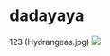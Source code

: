 # dadayaya
123
(Hydrangeas.jpg)
<img src="https://www.google.com/url?sa=i&source=images&cd=&ved=2ahUKEwij9I7ai-LlAhXc8qYKHVW0DFcQjRx6BAgBEAQ&url=https%3A%2F%2Fru.depositphotos.com%2Fstock-photos%2F%25D0%25BA%25D1%2580%25D0%25B0%25D1%2581%25D0%25B8%25D0%25B2%25D0%25B0%25D1%258F.html&psig=AOvVaw2j2TYe10GJOP6w1x5Sxn52&ust=1573559399352641">
